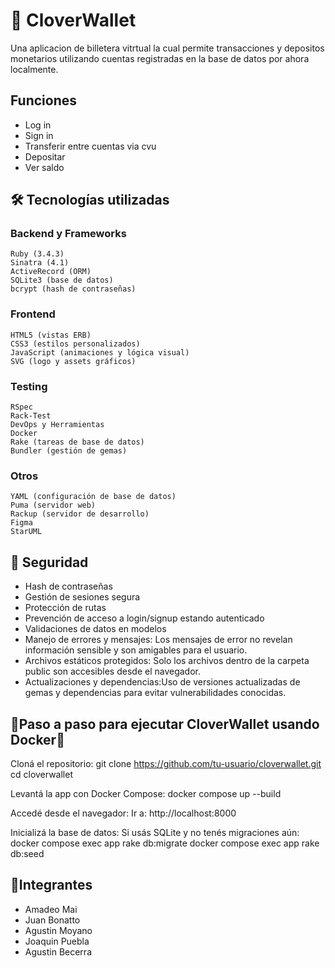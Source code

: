 # 💸 CloverWallet

Una aplicacion de billetera vitrtual la cual permite transacciones y depositos monetarios utilizando cuentas registradas en la base de datos por ahora localmente. 

## Funciones
- Log in
- Sign in
- Transferir entre cuentas via cvu
- Depositar
- Ver saldo

## 🛠️ Tecnologías utilizadas

### Backend y Frameworks
    Ruby (3.4.3)
    Sinatra (4.1)
    ActiveRecord (ORM)
    SQLite3 (base de datos)
    bcrypt (hash de contraseñas) 
### Frontend
    HTML5 (vistas ERB)
    CSS3 (estilos personalizados)
    JavaScript (animaciones y lógica visual)
    SVG (logo y assets gráficos)
### Testing
    RSpec
    Rack-Test
    DevOps y Herramientas
    Docker
    Rake (tareas de base de datos)
    Bundler (gestión de gemas)
### Otros
    YAML (configuración de base de datos)
    Puma (servidor web)
    Rackup (servidor de desarrollo)
    Figma
    StarUML

## 🔐 Seguridad
- Hash de contraseñas
- Gestión de sesiones segura
- Protección de rutas
- Prevención de acceso a login/signup estando autenticado
- Validaciones de datos en modelos
- Manejo de errores y mensajes: Los mensajes de error no revelan información sensible y son amigables para el usuario.
- Archivos estáticos protegidos: Solo los archivos dentro de la carpeta public son accesibles desde el navegador.
- Actualizaciones y dependencias:Uso de versiones actualizadas de gemas y dependencias para evitar vulnerabilidades conocidas.

## 🐳Paso a paso para ejecutar CloverWallet usando Docker🐳
Cloná el repositorio:
git clone https://github.com/tu-usuario/cloverwallet.git
cd cloverwallet

Levantá la app con Docker Compose:
docker compose up --build

Accedé desde el navegador:
Ir a: http://localhost:8000

Inicializá la base de datos:
Si usás SQLite y no tenés migraciones aún:
docker compose exec app rake db:migrate
docker compose exec app rake db:seed  

## 👥Integrantes
- Amadeo Mai
- Juan Bonatto
- Agustin Moyano
- Joaquin Puebla
- Agustin Becerra
